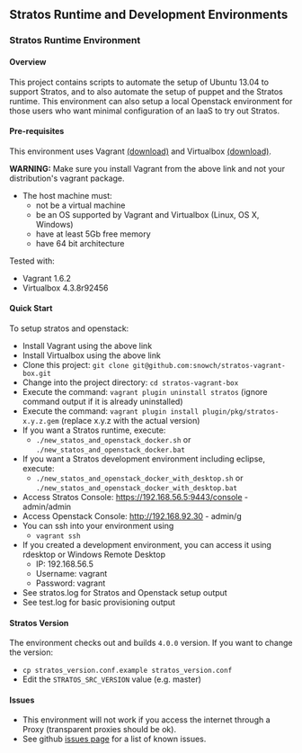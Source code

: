 ## Stratos Runtime and Development Environments 

### Stratos Runtime Environment

#### Overview

This project contains scripts to automate the setup of Ubuntu 13.04 to support Stratos, and to also automate the setup of puppet and the Stratos runtime.  This environment can also setup a local Openstack environment for those users who want minimal configuration of an IaaS to try out Stratos.

#### Pre-requisites

This environment uses Vagrant [(download)](http://www.vagrantup.com/downloads.html) and Virtualbox [(download)](https://www.virtualbox.org/wiki/Downloads).

**WARNING:** Make sure you install Vagrant from the above link and not your distribution's vagrant package.

- The host machine must:
  - not be a virtual machine
  - be an OS supported by Vagrant and Virtualbox (Linux, OS X, Windows)
  - have at least 5Gb free memory
  - have 64 bit architecture

Tested with:

- Vagrant 1.6.2
- Virtualbox 4.3.8r92456

#### Quick Start

To setup stratos and openstack:

- Install Vagrant using the above link
- Install Virtualbox using the above link
- Clone this project: ```git clone git@github.com:snowch/stratos-vagrant-box.git```
- Change into the project directory: ```cd stratos-vagrant-box```
- Execute the command: ```vagrant plugin uninstall stratos``` (ignore command output if it is already uninstalled)
- Execute the command: ```vagrant plugin install plugin/pkg/stratos-x.y.z.gem``` (replace x.y.z with the actual version)
- If you want a Stratos runtime, execute: 
  - ```./new_statos_and_openstack_docker.sh``` or ```./new_statos_and_openstack_docker.bat```
- If you want a Stratos development environment including eclipse, execute: 
  - ```./new_statos_and_openstack_docker_with_desktop.sh``` or ```./new_statos_and_openstack_docker_with_desktop.bat``` 
- Access Stratos Console: https://192.168.56.5:9443/console - admin/admin
- Access Openstack Console: http://192.168.92.30 - admin/g
- You can ssh into your environment using
  - `vagrant ssh`
- If you created a development environment, you can access it using rdesktop or Windows Remote Desktop
  - IP: 192.168.56.5
  - Username: vagrant
  - Password: vagrant
- See stratos.log for Stratos and Openstack setup output
- See test.log for basic provisioning output

#### Stratos Version

The environment checks out and builds ```4.0.0``` version. If you want to change the version:

- ```cp stratos_version.conf.example stratos_version.conf```
- Edit the ```STRATOS_SRC_VERSION``` value (e.g. master)

#### Issues

- This environment will not work if you access the internet through a Proxy (transparent proxies should be ok).
- See github [issues page](https://github.com/snowch/stratos-vagrant-box/issues) for a list of known issues.

